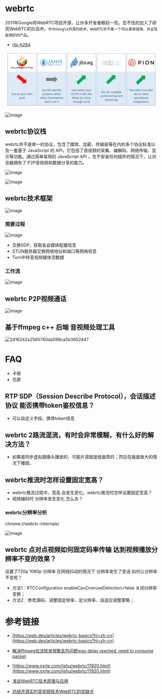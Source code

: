 # webrtc

2011年Google将WebRTC项目开源，让许多开发者眼前一亮，忍不住的加入了研究WebRTC的队伍中。`作为Google开源的技术，WebRTC并不是一个可以拿来就用，并且性能很好的产品`。

- [rtp-h264](/webrtc/rtp-h264.md)

![webrt-opensource](./webrtc-opensource.png)

![image](https://github.com/user-attachments/assets/8b2f5517-7c18-43da-88ce-5be8261dc5ec)

## webrtc协议栈

webrtc并不是单一的协议，包含了媒体、加密、传输层等在内的多个协议标准以及一套基于 JavaScript 的 API，它包括了音视频的采集、编解码、网络传输、显示等功能。通过简单易用的 JavaScript API ，在不安装任何插件的情况下，让浏览器拥有了 P2P音视频和数据分享的能力。

![image](https://github.com/user-attachments/assets/3703be52-46fb-4347-a721-97057d008da1)


![image](https://github.com/user-attachments/assets/3176efe7-d34a-49b4-9597-6e2b2e87170f)

## webrtc技术框架

![image](https://github.com/user-attachments/assets/522a9d2f-292b-45b2-b699-48eacb7f1d4b)


### 简要过程

![image](https://github.com/user-attachments/assets/3758335e-2f48-4244-920c-bd1083189e82)

* 交换SDP，获取各自媒体配置信息
* STUN服务器交换网络地址和端口等网络信息
* Turn中转音视频媒体流数据

### 工作流

![image](https://github.com/user-attachments/assets/c4f1e964-ea63-4d90-bd05-c41bf35ac79b)


## webrtc P2P视频通话

![image](https://github.com/cherishman2005/rtc/assets/17688273/34d3aa73-db48-4d91-9305-62c03200da85)

## 基于ffmpeg c++ 后端 音视频处理工具

![2416242a2585740da599ca5b3652447](https://github.com/cherishman2005/rtc/assets/17688273/e383e51c-633c-448a-a16e-8126e25b3ca9)

# FAQ

* 卡顿
* 花屏

## RTP SDP（Session Describe Protocol），会话描述协议 能否携带token鉴权信息？

* 可以自定义字段，携带token信息

## webrtc 2路流混流，有时会非常模糊，有什么好的解决方法？

* 如果是同步虚拟摄像头播放的，可能片源就是低画质的；然后在画面放大的情况下播放。

## webrtc推流时怎样设置固定宽高？

* webrtc推流过程中，宽高 会发生变化。webrtc推流时怎样设置固定宽高？
* 视频编码时 分辨率发生变化 怎么办？

### webrtc分辨率分析

chrome://webrtc-internals/

![image](https://github.com/user-attachments/assets/0343e15d-becc-487e-b0df-f6e99f325131)

## webrtc 点对点视频如何固定码率传输 达到视频播放分辨率不变的效果？

设置了720p 1080p 分辨率 在网络抖动的情况下 分辨率发生了变话 如何让分辨率不变呢？

* 方法1：RTCConfiguration enableCpuOveruseDetection=false 关闭分辨率变换；
* 方法2：修改源码，调整固定帧率、定分辨率、自适应调整策略；


# 参考链接

- [https://web.dev/articles/webrtc-basics?hl=zh-cn](https://web.dev/articles/webrtc-basics?hl=zh-cn)

- [解决ffmpeg拉流转发频繁丢包问题max delay reached. need to consume packet](https://www.cnblogs.com/tc310/p/11218236.html)

- [https://www.nxrte.com/jishu/webrtc/11920.html](https://www.nxrte.com/jishu/webrtc/11920.html)

- [浅谈WebRTC技术原理与应用](https://juejin.cn/post/7049971140474699789)

- [总结开源实时音视频技术WebRTC的优缺点](http://www.52im.net/article-153-1.html)


